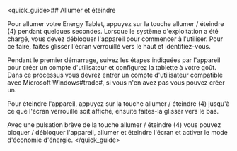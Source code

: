 <quick_guide>## Allumer et éteindre

Pour allumer votre Energy Tablet, appuyez sur la touche allumer / éteindre (4) pendant quelques secondes. Lorsque le système d'exploitation a été chargé, vous devez débloquer l'appareil pour commencer à l'utiliser. Pour ce faire, faites glisser l'écran verrouillé vers le haut et identifiez-vous.

Pendant le premier démarrage, suivez les étapes indiquées par l'appareil pour créer un compte d'utilisateur et configurez la tablette à votre goût.  Dans ce processus vous devrez entrer un compte d'utilisateur compatible avec Microsoft Windows#trade#, si vous n'en avez pas vous pouvez créer un.

Pour éteindre l'appareil, appuyez sur la touche allumer / éteindre (4) jusqu'à ce que l'écran verrouillé soit affiché, ensuite faites-la glisser vers le bas.

Avec une pulsation brève de la touche allumer / éteindre (4) vous pouvez bloquer / débloquer l'appareil, allumer et éteindre l'écran et activer le mode d'économie d'énergie.
</quick_guide>

